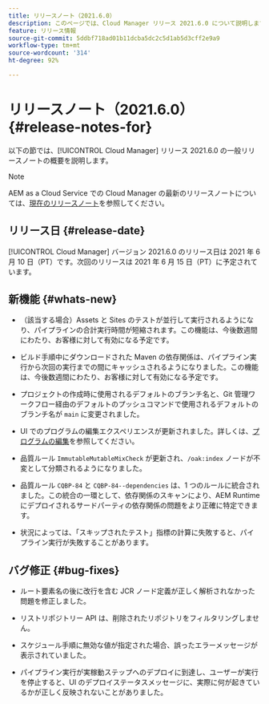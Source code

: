 ```yaml
---
title: リリースノート（2021.6.0）
description: このページでは、Cloud Manager リリース 2021.6.0 について説明します。
feature: リリース情報
source-git-commit: 5ddbf718ad01b11dcba5dc2c5d1ab5d3cff2e9a9
workflow-type: tm+mt
source-wordcount: '314'
ht-degree: 92%

---
```


# リリースノート（2021.6.0） {#release-notes-for}

以下の節では、[!UICONTROL Cloud Manager] リリース 2021.6.0 の一般リリースノートの概要を説明します。

>[!NOTE]
>AEM as a Cloud Service での Cloud Manager の最新のリリースノートについては、[現在のリリースノート](https://experienceleague.adobe.com/docs/experience-manager-cloud-service/onboarding/getting-access/release-notes-cloud-manager/release-notes-cm-current.html?lang=ja#getting-access)を参照してください。

## リリース日 {#release-date}

[!UICONTROL Cloud Manager] バージョン 2021.6.0 のリリース日は 2021 年 6 月 10 日（PT）です。次回のリリースは 2021 年 6 月 15 日（PT）に予定されています。

## 新機能 {#whats-new}

* （該当する場合）Assets と Sites のテストが並行して実行されるようになり、パイプラインの合計実行時間が短縮されます。この機能は、今後数週間にわたり、お客様に対して有効になる予定です。

* ビルド手順中にダウンロードされた Maven の依存関係は、パイプライン実行から次回の実行までの間にキャッシュされるようになりました。この機能は、今後数週間にわたり、お客様に対して有効になる予定です。

* プロジェクトの作成時に使用されるデフォルトのブランチ名と、Git 管理ワークフロー経由のデフォルトのプッシュコマンドで使用されるデフォルトのブランチ名が `main` に変更されました。

* UI でのプログラムの編集エクスペリエンスが更新されました。詳しくは、[プログラムの編集](/help/using/setting-up-program.md#editing-program)を参照してください。

* 品質ルール `ImmutableMutableMixCheck` が更新され、`/oak:index` ノードが不変として分類されるようになりました。

* 品質ルール `CQBP-84` と `CQBP-84--dependencies` は、1 つのルールに統合されました。この統合の一環として、依存関係のスキャンにより、AEM Runtimeにデプロイされるサードパーティの依存関係の問題をより正確に特定できます。

* 状況によっては、「スキップされたテスト」指標の計算に失敗すると、パイプライン実行が失敗することがあります。

## バグ修正 {#bug-fixes}

* ルート要素名の後に改行を含む JCR ノード定義が正しく解析されなかった問題を修正しました。

* リストリポジトリー API は、削除されたリポジトリをフィルタリングしません。

* スケジュール手順に無効な値が指定された場合、誤ったエラーメッセージが表示されていました。

* パイプライン実行が実稼動ステップへのデプロイに到達し、ユーザーが実行を停止すると、UI のデプロイステータスメッセージに、実際に何が起きているかが正しく反映されないことがありました。
